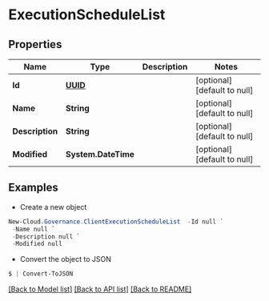 # ExecutionScheduleList
## Properties

Name | Type | Description | Notes
------------ | ------------- | ------------- | -------------
**Id** | [**UUID**](UUID.md) |  | [optional] [default to null]
**Name** | **String** |  | [optional] [default to null]
**Description** | **String** |  | [optional] [default to null]
**Modified** | **System.DateTime** |  | [optional] [default to null]

## Examples

- Create a new object
```powershell
New-Cloud.Governance.ClientExecutionScheduleList  -Id null `
 -Name null `
 -Description null `
 -Modified null
```

- Convert the object to JSON
```powershell
$ | Convert-ToJSON
```


[[Back to Model list]](../README.md#documentation-for-models) [[Back to API list]](../README.md#documentation-for-api-endpoints) [[Back to README]](../README.md)

